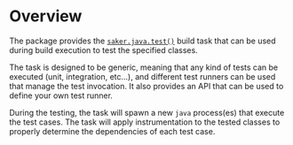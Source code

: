 # Overview

The package provides the [`saker.java.test()`](/taskdoc/saker.java.test.html) build task that can be used during build execution to test the specified classes.

The task is designed to be generic, meaning that any kind of tests can be executed (unit, integration, etc...), and different test runners can be used that manage the test invocation. It also provides an API that can be used to define your own test runner.

During the testing, the task will spawn a new `java` process(es) that execute the test cases. The task will apply instrumentation to the tested classes to properly determine the dependencies of each test case.
